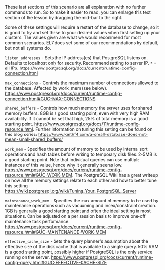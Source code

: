 
These last sections of this scenario are all explanation with no further commands to run. So to make it easier to read, you can enlarge this text section of the lesson by dragging the mid-bar to the right.

Some of these settings will require a restart of the database to change, so it is good to try and set these to your desired values when first setting up your clusters. The values given are what we would recommend for most common scenarios. EL7 does set some of our recommendations by default, but not all systems do.

`listen_addresses` - Sets the IP address(es) that PostgreSQL listens on. Defaults to localhost only for security. Recommend setting to server IP. `*` = all IPs. https://www.postgresql.org/docs/current/runtime-config-connection.html

`max_connections` - Controls the maximum number of connections allowed to the database. Affected by work_mem (see below). https://www.postgresql.org/docs/current/runtime-config-connection.html#GUC-MAX-CONNECTIONS

`shared_buffers` - Controls how much memory the server uses for shared memory buffers. 8GB is a good starting point, even with very high RAM availability. If it cannot be set that high, 25% of total memory is a good starting point. https://www.postgresql.org/docs/11/runtime-config-resource.html. Further information on tuning this setting can be found on this blog series: https://www.keithf4.com/a-small-database-does-not-mean-small-shared_buffers/ 

`work_mem` - Specifies the amount of memory to be used by internal sort operations and hash tables before writing to temporary disk files. 2-5MB is a good starting point. Note that individual queries can use multiple instances of this value, hence why it generally seems low. https://www.postgresql.org/docs/current/runtime-config-resource.html#GUC-WORK-MEM. The PostgreSQL Wiki has a great writeup on how all the memory settings relate to each other and how to better tune this setting - https://wiki.postgresql.org/wiki/Tuning_Your_PostgreSQL_Server

`maintenance_work_mem` - Specifies the max amount of memory to be used by maintenance operations such as vacuuming and index/constraint creation. 1GB is generally a good starting point and often the ideal setting in most situations. Can be adjusted on a per session basis to improve one-off maintenance task performance. https://www.postgresql.org/docs/current/runtime-config-resource.html#GUC-MAINTENANCE-WORK-MEM

`effective_cache_size` - Sets the query planner's assumption about the effective size of the disk cache that is available to a single query. 50% RAM is a good starting point, possibly higher if PostgreSQL is the only service running on the server. https://www.postgresql.org/docs/current/runtime-config-query.html#GUC-EFFECTIVE-CACHE-SIZE



